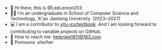 - 👋 Hi there, this is @LeeLemon203
- 👩‍🎓 I’m an undergraduate in School of Computer Science and Technology, Xi'an Jiaotong University. (2023~2027)
- 💻 I am a contributor to [xjtu-ics/textbook](https://github.com/xjtu-ics/textbook). And I am looking forward to contributing to variable projects on GitHub.
- 📧 How to reach me: helenlee1811@163.com
- 👧 Pronouns: she/her

<!---
LeeLemon203/LeeLemon203 is a ✨ special ✨ repository because its `README.md` (this file) appears on your GitHub profile.
You can click the Preview link to take a look at your changes.
--->
